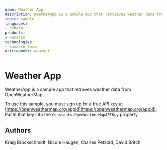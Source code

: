 ```yaml
---
name: Weather App
description: WeatherApp is a sample app that retrieves weather data from OpenWeatherMap.  To use this sample, you must sign up for a free API key at [https://op...
topic: sample
languages:
- csharp
products:
- xamarin
technologies:
- xamarin-forms
urlFragment: weather
---
```

Weather App
==========

WeatherApp is a sample app that retrieves weather data from OpenWeatherMap.

To use this sample, you must sign up for a free API key at [https://openweathermap.org/appid](https://openweathermap.org/appid). Paste that key into the `Constants.OpenWeatherMapAPIKey` property.

Authors
-------

Kraig Brockschmidt, Nicole Haugen, Charles Petzold, David Britch
